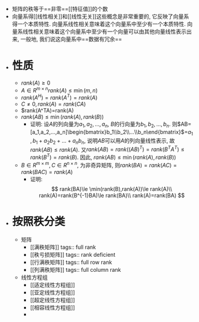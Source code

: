- 矩阵的秩等于==非零==[[特征值]]的个数
- 向量系得[[线性相关]]和[[线性无关]]这些概念是非常重要的, 它反映了向量系得一个本质特性. 向量系线性相关意味着这个向量系中至少有一个本质特性. 向量系线性相关意味着这个向量系中至少有一个向量可以由其他向量线性表示出来, 一般地, 我们说这向量系中==数据有冗余==
- # 性质
	- $rank(A)\ge 0$
	- $A\in R^{m\times n}rank(A)\le \min(m,n)$
	- $rank(A^H)=rank(A^T)=rank(A)$
	- $C\neq 0,rank(A)=rank(CA)$
	- $rank(A^TA)=rank(A)
	- $rank(AB)\le \min(rank(A),rank(B))$
		- 证明: 设$A$的列向量为$a_1,a_2,...,a_n$, $B$的行向量为$b_1,b_2,...,b_n$. 则$AB=[a_1,a_2,...,a_n]\begin{bmatrix}b_1\\b_2\\...\\b_n\end{bmatrix}$=$a_1,b_1+a_2b_2+...+a_nb_n$, 说明$AB$可以用$A$的列向量线性表示, 故$rank(AB)\le rank(A)$. 又$rank(AB)=rank((AB)^T)=rank(B^TA^T)\le rank(B^T)=rank(B)$. 因此, $rank(AB)\le\min(rank(A),rank(B))$
	- $B\in R^{m\times m}, C\in R^{n\times n}$, 为非奇异矩阵, 则$rank(BA)=rank(AC)=rank(BAC)=rank(A)$
		- 证明:
		  $$
		  rank(BA)\le \min(rank(B),rank(A))\le rank(A)\\
		  rank(A)=rank(B^{-1}BA)\le rank(BA)\\
		  rank(A)=rank(BA)
		  $$
- # 按照秩分类
	- 矩阵
		- [[满秩矩阵]]
		  tags:: full rank
		- [[秩亏损矩阵]]
		  tags:: rank deficient
		- [[行满秩矩阵]]
		  tags:: full row rank
		- [[列满秩矩阵]]
		  tags:: full column rank
	- 线性方程组
		- [[适定线性方程组]]
		- [[亚定线性方程组]]
		- [[超定线性方程组]]
		- [[相容线性方程组]]
		-